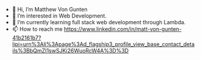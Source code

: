 - 👋 Hi, I’m Matthew Von Gunten
- 👀 I’m interested in Web Development.
- 🌱 I’m currently learning full stack web development through Lambda.
- 📫 How to reach me https://www.linkedin.com/in/matt-von-gunten-41b2161b7?lipi=urn%3Ali%3Apage%3Ad_flagship3_profile_view_base_contact_details%3BbQmZI1swSJKi26WuoRcW4A%3D%3D
